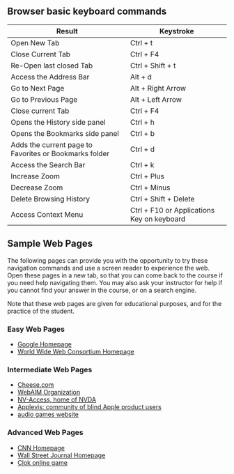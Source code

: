 ## Browser basic keyboard commands

| Result                                                   | Keystroke                                    |
| -------------------------------------------------------- | -------------------------------------------- |
| Open New Tab                                             | Ctrl + t                                     |
| Close Current Tab                                        | Ctrl + F4                                    |
| Re-Open last closed Tab                                  | Ctrl + Shift + t                             |
| Access the Address Bar                                   | Alt + d                                      |
| Go to Next Page                                          | Alt + Right Arrow                            |
| Go to Previous Page                                      | Alt + Left Arrow                             |
| Close current Tab                                        | Ctrl + F4                                    |
| Opens the History side panel                             | Ctrl + h                                     |
| Opens the Bookmarks side panel                           | Ctrl + b                                     |
| Adds the current page to Favorites or Bookmarks folder   | Ctrl + d                                     |
| Access the Search Bar                                    | Ctrl + k                                     |
| Increase Zoom                                            | Ctrl + Plus                                  |
| Decrease Zoom                                            | Ctrl + Minus                                 |
| Delete Browsing History                                  | Ctrl + Shift + Delete                        |
| Access Context Menu                                      | Ctrl + F10 or Applications Key on keyboard   |

## Sample Web Pages

The following pages can provide you with the opportunity to try these
navigation commands and use a screen reader to experience the web. Open
these pages in a new tab, so that you can come back to the course if you
need help navigating them. You may also ask your instructor for help if
you cannot find your answer in the course, or on a search engine.

<aside>
Note that these web pages are given for educational purposes, and for
the practice of the student.
</aside>

### Easy Web Pages

-   [Google Homepage](http://www.google.com/)
-   [World Wide Web Consortium Homepage](http://www.w3c.org/)

### Intermediate Web Pages

-   [Cheese.com](http://www.cheese.com/)
-   [WebAIM Organization](http://www.webaim.org/)
-   [NV-Access, home of NVDA](http://www.nvaccess.org/)
-   [Applevis: community of blind Apple product
    users](http://www.applevis.com)
-   [audio games website](https://audiogames.net)

### Advanced Web Pages

-   [CNN Homepage](http://www.cnn.com/)
-   [Wall Street Journal Homepage](http://www.wsj.com/)
-   [Clok online
    game](https://clok.contrarium.net/index.php?title=Main_Page)
